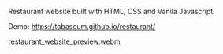 Restaurant website built with HTML, CSS and Vanila Javascript.

Demo:
https://tabascum.github.io/restaurant/

[restaurant_website_preview.webm](https://github.com/tabascum/restaurant/assets/102918241/c6c6cc60-15d5-4026-8c33-f95b6e90588a)
